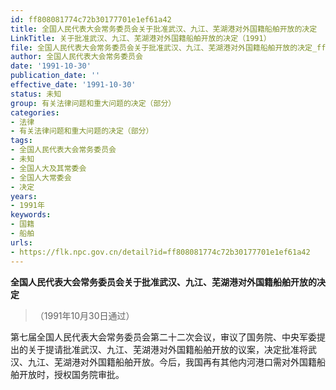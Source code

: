 ```yaml
---
id: ff808081774c72b30177701e1ef61a42
title: 全国人民代表大会常务委员会关于批准武汉、九江、芜湖港对外国籍船舶开放的决定
LinkTitle: 关于批准武汉、九江、芜湖港对外国籍船舶开放的决定（1991）
file: 全国人民代表大会常务委员会关于批准武汉、九江、芜湖港对外国籍船舶开放的决定_ff808081774c72b30177701e1ef61a42.docx
author: 全国人民代表大会常务委员会
date: '1991-10-30'
publication_date: ''
effective_date: '1991-10-30'
status: 未知
group: 有关法律问题和重大问题的决定（部分）
categories:
- 法律
- 有关法律问题和重大问题的决定（部分）
tags:
- 全国人民代表大会常务委员会
- 未知
- 全国人大及其常委会
- 全国人大常委会
- 决定
years:
- 1991年
keywords:
- 国籍
- 船舶
urls:
- https://flk.npc.gov.cn/detail?id=ff808081774c72b30177701e1ef61a42
---
```


**全国人民代表大会常务委员会关于批准武汉、九江、芜湖港对外国籍船舶开放的决定**

> （1991年10月30日通过）

第七届全国人民代表大会常务委员会第二十二次会议，审议了国务院、中央军委提出的关于提请批准武汉、九江、芜湖港对外国籍船舶开放的议案，决定批准将武汉、九江、芜湖港对外国籍船舶开放。今后，我国再有其他内河港口需对外国籍船舶开放时，授权国务院审批。
